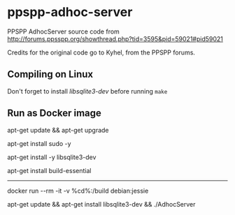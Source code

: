 # ppspp-adhoc-server
PPSPP AdhocServer source code from http://forums.ppsspp.org/showthread.php?tid=3595&pid=59021#pid59021

Credits for the original code go to Kyhel, from the PPSPP forums.

## Compiling on Linux
Don't forget to install *libsqlite3-dev* before running `make`

## Run as Docker image

apt-get update && apt-get upgrade

apt-get install sudo -y

apt-get install -y libsqlite3-dev

apt-get install build-essential

---

docker run --rm -it -v %cd%:/build debian:jessie

apt-get update && apt-get install libsqlite3-dev && ./AdhocServer



